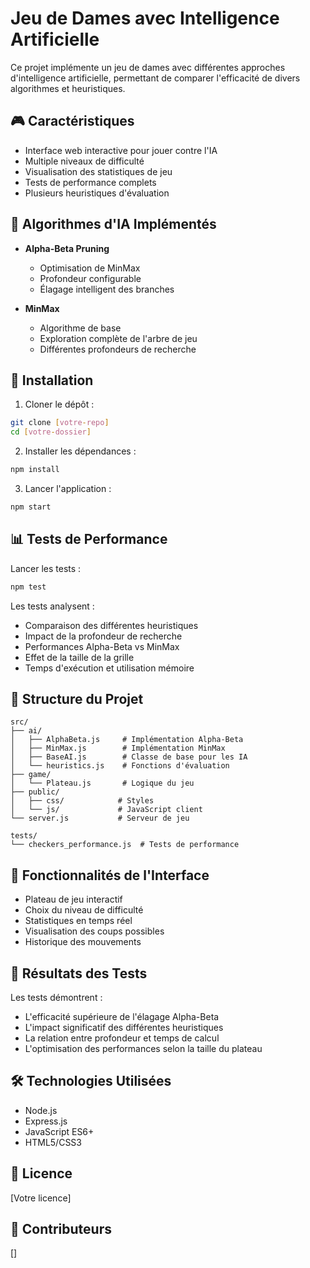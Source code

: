 # Jeu de Dames avec Intelligence Artificielle

Ce projet implémente un jeu de dames avec différentes approches d'intelligence artificielle, permettant de comparer l'efficacité de divers algorithmes et heuristiques.

## 🎮 Caractéristiques

- Interface web interactive pour jouer contre l'IA
- Multiple niveaux de difficulté
- Visualisation des statistiques de jeu
- Tests de performance complets
- Plusieurs heuristiques d'évaluation

## 🤖 Algorithmes d'IA Implémentés

- **Alpha-Beta Pruning**
  - Optimisation de MinMax
  - Profondeur configurable
  - Élagage intelligent des branches

- **MinMax**
  - Algorithme de base
  - Exploration complète de l'arbre de jeu
  - Différentes profondeurs de recherche

## 🔧 Installation

1. Cloner le dépôt :
```bash
git clone [votre-repo]
cd [votre-dossier]
```

2. Installer les dépendances :
```bash
npm install
```

3. Lancer l'application :
```bash
npm start
```

## 📊 Tests de Performance

Lancer les tests :
```bash
npm test
```

Les tests analysent :
- Comparaison des différentes heuristiques
- Impact de la profondeur de recherche
- Performances Alpha-Beta vs MinMax
- Effet de la taille de la grille
- Temps d'exécution et utilisation mémoire

## 📁 Structure du Projet

```
src/
├── ai/
│   ├── AlphaBeta.js     # Implémentation Alpha-Beta
│   ├── MinMax.js        # Implémentation MinMax
│   ├── BaseAI.js        # Classe de base pour les IA
│   └── heuristics.js    # Fonctions d'évaluation
├── game/
│   └── Plateau.js       # Logique du jeu
├── public/
│   ├── css/            # Styles
│   └── js/             # JavaScript client
└── server.js           # Serveur de jeu

tests/
└── checkers_performance.js  # Tests de performance
```

## 🎯 Fonctionnalités de l'Interface

- Plateau de jeu interactif
- Choix du niveau de difficulté
- Statistiques en temps réel
- Visualisation des coups possibles
- Historique des mouvements

## 🔬 Résultats des Tests

Les tests démontrent :
- L'efficacité supérieure de l'élagage Alpha-Beta
- L'impact significatif des différentes heuristiques
- La relation entre profondeur et temps de calcul
- L'optimisation des performances selon la taille du plateau

## 🛠️ Technologies Utilisées

- Node.js
- Express.js
- JavaScript ES6+
- HTML5/CSS3

## 📝 Licence

[Votre licence]

## 👥 Contributeurs

[]
